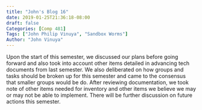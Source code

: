 ```yaml
---
title: "John's Blog 16"
date: 2019-01-25T21:36:18-08:00
draft: false
Categories: [Comp 481]
Tags: ["John Philip Vinuya", "Sandbox Worms"]
Author: "John Vinuya"
---
```

Upon the start of this semester, we discussed our plans before going forward and also took into account other items detailed in advancing tech documents from last semester. We also deliberated on how groups and tasks should be broken up for this semester and came to the consensus that smaller groups would be do.
After reviewing documentation, we took note of other items needed for inventory and other items we believe we may or may not be able to implement.
There will be further discussion on future actions this semester.